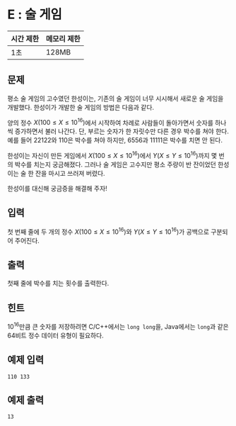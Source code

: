 # E : 술 게임

| 시간 제한 | 메모리 제한 |
| --- | --- |
| 1초 | 128MB |

## 문제

평소 술 게임의 고수였던 한성이는, 기존의 술 게임이 너무 시시해서 새로운 술 게임을 개발했다. 한성이가 개발한 술 게임의 방법은 다음과 같다.

양의 정수 $X(100 \leq X \leq 10^{16})$에서 시작하여 차례로 사람들이 돌아가면서 숫자를 하나씩 증가하면서 불러 나간다. 단, 부르는 숫자가 한 자릿수만 다른 경우 박수를 쳐야 한다. 예를 들어 22122와 110은 박수를 쳐야 하지만, 6556과 11111은 박수를 치면 안 된다.

한성이는 자신이 만든 게임에서 $X(100 \leq X \leq 10^{16})$에서 $Y(X \leq Y \leq 10^{16})$까지 몇 번의 박수를 치는지 궁금해졌다. 그러나 술 게임은 고수지만 평소 주량이 반 잔이었던 한성이는 술 한 잔을 마시고 쓰러져 버렸다.

한성이를 대신해 궁금증을 해결해 주자!

## 입력

첫 번째 줄에 두 개의 정수 $X(100 \leq X \leq 10^{16})$와 $Y(X \leq Y \leq 10^{16})$가 공백으로 구분되어 주어진다.

## 출력

첫째 줄에 박수를 치는 횟수를 출력한다.

## 힌트

$10^{16}$만큼 큰 숫자를 저장하려면 C/C++에서는 `long long`을, Java에서는 `long`과 같은 64비트 정수 데이터 유형이 필요하다.

## 예제 입력

```
110 133
```

## 예제 출력

```
13
```
